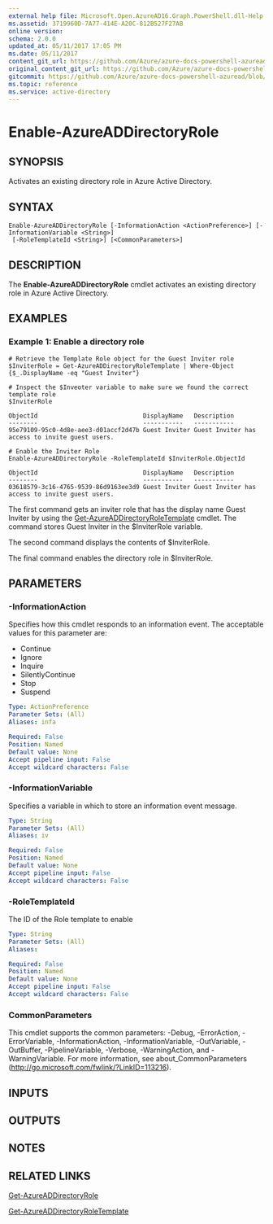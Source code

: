 ```yaml
---
external help file: Microsoft.Open.AzureAD16.Graph.PowerShell.dll-Help.xml
ms.assetid: 3719960D-7A77-414E-A20C-812B527F27AB
online version:
schema: 2.0.0
updated_at: 05/11/2017 17:05 PM
ms.date: 05/11/2017
content_git_url: https://github.com/Azure/azure-docs-powershell-azuread/blob/DuncanmaMSFT-patch-1/Azure%20AD%20Cmdlets/AzureAD/v2preview/Enable-AzureADDirectoryRole.md
original_content_git_url: https://github.com/Azure/azure-docs-powershell-azuread/blob/DuncanmaMSFT-patch-1/Azure%20AD%20Cmdlets/AzureAD/v2preview/Enable-AzureADDirectoryRole.md
gitcommit: https://github.com/Azure/azure-docs-powershell-azuread/blob/03c4a9c23ee9bbcc3d6b6cad34303c25a105ca10
ms.topic: reference
ms.service: active-directory
---
```


# Enable-AzureADDirectoryRole

## SYNOPSIS
Activates an existing directory role in Azure Active Directory.

## SYNTAX

```
Enable-AzureADDirectoryRole [-InformationAction <ActionPreference>] [-InformationVariable <String>]
 [-RoleTemplateId <String>] [<CommonParameters>]
```

## DESCRIPTION
The **Enable-AzureADDirectoryRole** cmdlet activates an existing directory role in Azure Active Directory.

## EXAMPLES

### Example 1: Enable a directory role
```
# Retrieve the Template Role object for the Guest Inviter role 
$InviterRole = Get-AzureADDirectoryRoleTemplate | Where-Object {$_.DisplayName -eq "Guest Inviter"}

# Inspect the $Inveoter variable to make sure we found the correct template role
$InviterRole

ObjectId                             DisplayName   Description
--------                             -----------   -----------
95e79109-95c0-4d8e-aee3-d01accf2d47b Guest Inviter Guest Inviter has access to invite guest users.

# Enable the Inviter Role
Enable-AzureADDirectoryRole -RoleTemplateId $InviterRole.ObjectId

ObjectId                             DisplayName   Description
--------                             -----------   -----------
03618579-3c16-4765-9539-86d9163ee3d9 Guest Inviter Guest Inviter has access to invite guest users.

```

The first command gets an inviter role that has the display name Guest Inviter by using the [Get-AzureADDirectoryRoleTemplate](./Get-AzureADDirectoryRoleTemplate.md) cmdlet. 
The command stores Guest Inviter in the $InviterRole variable. 

The second command displays the contents of $InviterRole.

The final command enables the directory role in $InviterRole.

## PARAMETERS

### -InformationAction
Specifies how this cmdlet responds to an information event. The acceptable values for this parameter are:

- Continue
- Ignore
- Inquire
- SilentlyContinue
- Stop
- Suspend

```yaml
Type: ActionPreference
Parameter Sets: (All)
Aliases: infa

Required: False
Position: Named
Default value: None
Accept pipeline input: False
Accept wildcard characters: False
```

### -InformationVariable
Specifies a variable in which to store an information event message.

```yaml
Type: String
Parameter Sets: (All)
Aliases: iv

Required: False
Position: Named
Default value: None
Accept pipeline input: False
Accept wildcard characters: False
```

### -RoleTemplateId
The ID of the Role template to enable

```yaml
Type: String
Parameter Sets: (All)
Aliases: 

Required: False
Position: Named
Default value: None
Accept pipeline input: False
Accept wildcard characters: False
```

### CommonParameters
This cmdlet supports the common parameters: -Debug, -ErrorAction, -ErrorVariable, -InformationAction, -InformationVariable, -OutVariable, -OutBuffer, -PipelineVariable, -Verbose, -WarningAction, and -WarningVariable. For more information, see about_CommonParameters (http://go.microsoft.com/fwlink/?LinkID=113216).

## INPUTS

## OUTPUTS

## NOTES

## RELATED LINKS

[Get-AzureADDirectoryRole](./Get-AzureADDirectoryRole.md)

[Get-AzureADDirectoryRoleTemplate](./Get-AzureADDirectoryRoleTemplate.md)
